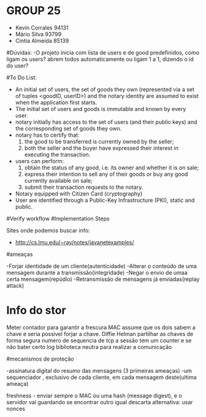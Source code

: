 # GROUP 25

- Kevin Corrales 94131
- Mário Silva 93799
- Cintia Almeida 85139

#Dúvidas:
-O projeto inicia com lista de users e de good predefinidos, como ligam os users? abrem todos automaticamente ou ligam 1 a 1, dizendo o id do user?

#To Do List:
- An initial set of users, the set of goods they own (represented via a set of tuples
<goodID, userID>) and the notary identity are assumed to exist when the
application first starts.
- The initial set of users and goods is immutable and known by
every user. 
- notary initially has access to the set of users (and their public keys) and the
corresponding set of goods they own.
- notary has to certify that:
  1) the good to be transferred is currently owned by the seller;
  2) both the seller and the buyer have expressed their interest in executing the
transaction.
- users can perform:
  1) obtain the status of any good, i.e. its owner and whether it is on sale;
  2) express their intention to sell any of their goods or buy any good currently
available on sale;
  3) submit their transaction requests to the notary.
- Notary equipped with Citizen Card (cryptography)
- User are identified through a Public-Key Infrastructure (PKI), static and public.
 
#Verify workflow
#Implementation Steps

Sites onde podemos buscar info:
- http://cs.lmu.edu/~ray/notes/javanetexamples/

#ameaças

-Forjar identidade de um cliente(autenticidade)
-Alterar o conteúdo de uma mensagem durante a transmissão(integridade)
-Negar o envio de umaa certa mensagem(repúdio)
-Retransmissão de mensagens já enviadas(replay attack)

# Info do stor

Meter contador para garantir a frescura
MAC assume que os dois sabem a chave e seria possivel forjar a chave.
Diffie Helman partilhar as chaves de forma segura
numero de sequencia de tcp
a sessão tem um counter e se não bater certo
log
biblioteca neutra para realizar a comunicação

#mecanismos de proteção

-assinatura digital do resumo das mensagens (3 primeiras ameaças)
-um sequenciador , exclusivo de cada cliente, em cada mensagem deste(ultima ameaça)

freshness - enviar sempre o MAC ou uma hash (message digest), e o servidor vai guardando
		se encontrar outro igual descarta
		alternativa: usar nonces


